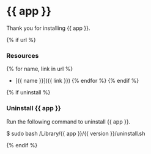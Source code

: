 # {{ app }}

Thank you for installing {{ app }}.

{% if url %}

### Resources

{% for name, link in url %}

* [{{ name }}]({{ link }})
{% endfor %}
{% endif %}

{% if uninstall %}

### Uninstall {{ app }}

Run the following command to uninstall {{ app }}.

  $ sudo bash /Library/{{ app }}/{{ version }}/uninstall.sh

{% endif %}

